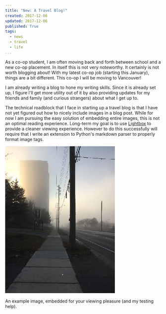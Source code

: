 ```yaml
---
title: "New: A Travel Blog!"
created: 2017-12-06
updated: 2017-12-06
published: True
tags:
  - news
  - travel
  - life
...
```


As a co-op student, I am often moving back and forth between school and a new
co-op placement. In itself this is not very noteworthy. It certainly is not
worth blogging about! With my latest co-op job (starting this January), things
are a bit different. This co-op I will be moving to Vancouver!

I am already writing a blog to hone my writing skills. Since it is already set
up, I figure I'll get more utility out of it by also providing updates for my
friends and family (and curious strangers) about what I get up to.

The technical roadblock that I face in starting up a travel blog is that I have
not yet figured out how to nicely include images in a blog post. While for now
I am pursuing the easy solution of embedding entire images, this is not an
optimal reading experience. Long-term my goal is to use
[Lightbox](https://github.com/lokesh/lightbox2/) to provide a cleaner viewing
experience. However to do this successfully will require that I write an
extension to Python's markdown parser to properly format image tags.

![A foggy day in Waterloo](/static/img/blog/2017-12-06.jpg "Test image embed")

An example image, embedded for your viewing pleasure (and my testing help).

